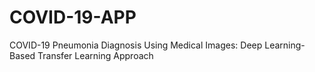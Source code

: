 # COVID-19-APP
COVID-19 Pneumonia Diagnosis Using Medical Images: Deep Learning-Based Transfer Learning Approach

